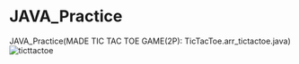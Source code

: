 # JAVA_Practice
JAVA_Practice(MADE TIC TAC TOE GAME(2P): TicTacToe.arr_tictactoe.java)
![ticttactoe](https://user-images.githubusercontent.com/80037923/149653060-b68d69c3-2993-408e-94dd-065be4902982.JPG)
